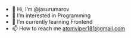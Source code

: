 - 👋 Hi, I’m @jasurumarov
- 👀 I’m interested in Programming
- 🌱 I’m currently learning Frontend
- 📫 How to reach me atomviper181@gmail.com

<!---
jasurumarov/jasurumarov is a ✨ special ✨ repository because its `README.md` (this file) appears on your GitHub profile.
You can click the Preview link to take a look at your changes.
--->
